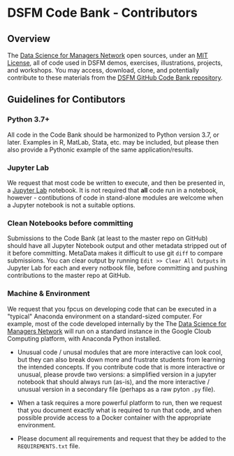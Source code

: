 # DSFM Code Bank - Contributors


## Overview

The [Data Science for Managers Network](https://www.dsfm.org) open sources, under an [MIT License](LICENSE), all of code used in DSFM demos, exercises, illustrations, projects, and workshops. You may access, download, clone, and potentially contribute to these materials from the [DSFM GitHub Code Bank repository](https://github.com/dsfm-org/code-bank.git).

## Guidelines for Contibutors


### Python 3.7+

All code in the Code Bank should be harmonized to Python version 3.7, or later. Examples in R, MatLab, Stata, etc. may be included, but please then also provide a Pythonic example of the same application/results. 

### Jupyter Lab

We request that most code be written to execute, and then be presented in, a [Jupyter Lab](https://jupyter.org/) notebook. It is not required that **all** code run in a notebook, however - contibutions of code in stand-alone modules are welcome when a Jupyter notebook is not a suitable options. 

### Clean Notebooks before committing

Submissions to the Code Bank (at least to the master repo on GitHub) should have all Jupyter Notebook output and other metadata stripped out of it before committing. MetaData makes it difficult to use git `diff` to compare submissions. You can clear output by running `Edit >> Clear All Outputs` in Jupyter Lab for each and every notbook file, before committing and pushing contributions to the master repo at GitHub. 
 
### Machine & Environment

We request that you fpcus on developing code that can be executed in a "typical" Anaconda environment on a standard-sized computer. For example, most of the code developed internally by the The [Data Science for Managers Network](https://www.dsfm.org) will run on a standard instance in the Google Cloub Computing platform, with Anaconda Python installed. 

  * Unusual code / unusal modules that are more interactive can look cool, but they can also break down more and frustrate students from learning the intended concepts. If you contribute code that is more interactive or unusual, please provde two versions: a simplified version in a jupyter notebook that should always run (as-is), and the more interactive / unusual version in a secondary file (perhaps as a raw pyton `.py` file).  
  

  * When a task requires a more powerful platform to run, then we request that you document exactly what is required to run that code, and when possible provide access to a Docker container with the appropriate environment.   
  
  * Please document all requirements and request that they be added to the `REQUIREMENTS.txt` file.
